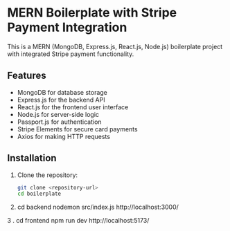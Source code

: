 # MERN Boilerplate with Stripe Payment Integration

This is a MERN (MongoDB, Express.js, React.js, Node.js) boilerplate project with integrated Stripe payment functionality.

## Features

- MongoDB for database storage
- Express.js for the backend API
- React.js for the frontend user interface
- Node.js for server-side logic
- Passport.js for authentication
- Stripe Elements for secure card payments
- Axios for making HTTP requests

## Installation

1. Clone the repository:

   ```bash
   git clone <repository-url>
   cd boilerplate

2. cd backend
nodemon src/index.js
http://localhost:3000/

3 . cd frontend
npm run dev 
http://localhost:5173/


